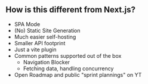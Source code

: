 ## How is this different from Next.js?

- SPA Mode
- (No) Static Site Generation
- Much easier self-hosting
- Smaller API footprint
- Just a vite plugin
- Common patterns supported out of the box
  - Navigation Blocker
  - Fetching data, handling concurrency
- Open Roadmap and public "sprint plannings" on YT
